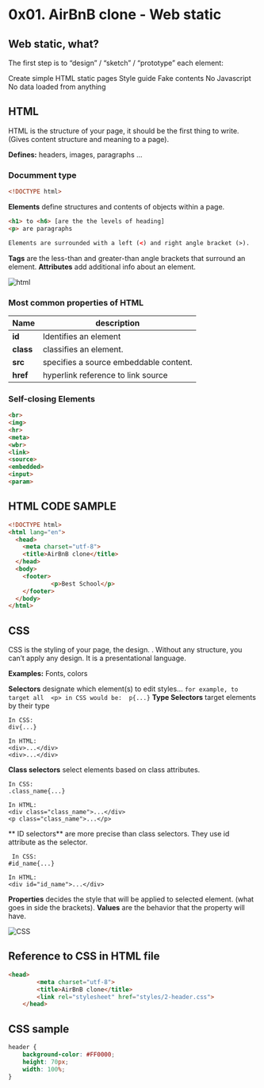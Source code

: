 # 0x01. AirBnB clone - Web static

## Web static, what?

The first step is to “design” / “sketch” / “prototype” each element:

Create simple HTML static pages
Style guide
Fake contents
No Javascript
No data loaded from anything

## HTML 
HTML is the structure of your page, it should be the first thing to write. (Gives content structure and meaning to a page).

**Defines:** headers, images, paragraphs ...
### Documment type
```HTML
<!DOCTYPE html>
```
**Elements** define structures and contents of objects within a page.
```HTML
<h1> to <h6> [are the the levels of heading]
<p> are paragraphs

Elements are surrounded with a left (<) and right angle bracket (>).
```

**Tags**  are the less-than and greater-than angle brackets that surround an element.
**Attributes** add additional info about an element. 

![html](https://learn.shayhowe.com/assets/images/courses/html-css/building-your-first-web-page/html-syntax-outline.png)

### Most common properties of HTML
|   Name  | description  |
| ------- | ------------ |
| **id** | Identifies an element |
|**class** | classifies an element.|
|**src**| specifies a source embeddable content.|
|**href** | hyperlink reference to link source |

### Self-closing Elements
```HTML
<br>
<img>
<hr>
<meta>
<wbr>
<link>
<source>
<embedded>
<input>
<param>
```

## HTML CODE SAMPLE
```HTML
<!DOCTYPE html>
<html lang="en">
  <head>
    <meta charset="utf-8">
    <title>AirBnB clone</title>
  </head>
  <body>
    <footer>
			<p>Best School</p>
    </footer>
  </body>
</html>
```

## CSS
CSS is the styling of your page, the design. . Without any structure, you can’t apply any design. It is a presentational language. 

**Examples:** Fonts, colors


**Selectors** designate which element(s) to edit styles...
 ``` for example, to target all  <p> in CSS would be:  p{...} ```
**Type Selectors** target elements by their type
```
In CSS:
div{...}

In HTML:
<div>...</div>
<div>...</div>
```

**Class selectors** select elements based on class attributes.
```
In CSS:
.class_name{...}

In HTML:
<div class="class_name">...</div>
<p class="class_name">...</p>
```
** ID selectors** are more precise than class selectors. They use id attribute as the selector.
```
 In CSS:
#id_name{...}

In HTML:
<div id="id_name">...</div>
```
**Properties** decides the style that will be applied to selected element. (what goes in side the brackets).
**Values** are the behavior that the property will have. 

![CSS](https://learn.shayhowe.com/assets/images/courses/html-css/building-your-first-web-page/css-syntax-outline.png)

## Reference to CSS in HTML file
```HTML
<head>
		<meta charset="utf-8">
		<title>AirBnB clone</title>	
		<link rel="stylesheet" href="styles/2-header.css">
	</head>
```

## CSS sample
```CSS
header {
	background-color: #FF0000;
	height: 70px;
	width: 100%;
}
```
